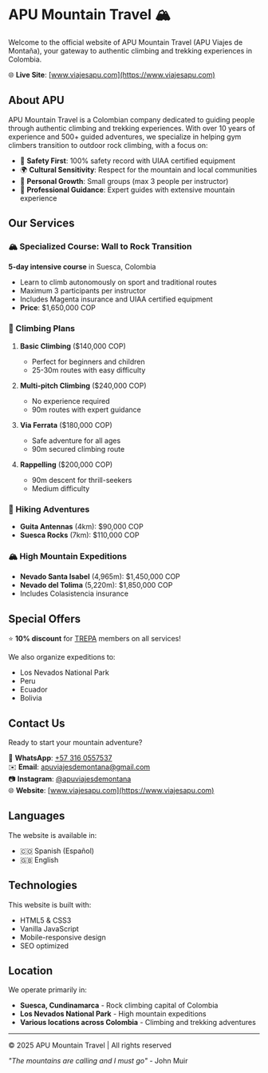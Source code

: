 # APU Mountain Travel 🏔️

Welcome to the official website of APU Mountain Travel (APU Viajes de Montaña), your gateway to authentic climbing and trekking experiences in Colombia.

🌐 **Live Site**: [www.viajesapu.com](https://www.viajesapu.com)

## About APU

APU Mountain Travel is a Colombian company dedicated to guiding people through authentic climbing and trekking experiences. With over 10 years of experience and 500+ guided adventures, we specialize in helping gym climbers transition to outdoor rock climbing, with a focus on:

- 🧗 **Safety First**: 100% safety record with UIAA certified equipment
- 🌍 **Cultural Sensitivity**: Respect for the mountain and local communities
- 👥 **Personal Growth**: Small groups (max 3 people per instructor)
- 🎯 **Professional Guidance**: Expert guides with extensive mountain experience

## Our Services

### 🏔️ Specialized Course: Wall to Rock Transition

**5-day intensive course** in Suesca, Colombia

- Learn to climb autonomously on sport and traditional routes
- Maximum 3 participants per instructor
- Includes Magenta insurance and UIAA certified equipment
- **Price**: $1,650,000 COP

### 🧗 Climbing Plans

1. **Basic Climbing** ($140,000 COP)
   - Perfect for beginners and children
   - 25-30m routes with easy difficulty

2. **Multi-pitch Climbing** ($240,000 COP)
   - No experience required
   - 90m routes with expert guidance

3. **Via Ferrata** ($180,000 COP)
   - Safe adventure for all ages
   - 90m secured climbing route

4. **Rappelling** ($200,000 COP)
   - 90m descent for thrill-seekers
   - Medium difficulty

### 🥾 Hiking Adventures

- **Guita Antennas** (4km): $90,000 COP
- **Suesca Rocks** (7km): $110,000 COP

### 🏔️ High Mountain Expeditions

- **Nevado Santa Isabel** (4,965m): $1,450,000 COP
- **Nevado del Tolima** (5,220m): $1,850,000 COP
- Includes Colasistencia insurance

## Special Offers

⭐ **10% discount** for [TREPA](https://www.trepa.co) members on all services!

We also organize expeditions to:

- Los Nevados National Park
- Peru
- Ecuador
- Bolivia

## Contact Us

Ready to start your mountain adventure?

📱 **WhatsApp**: [+57 316 0557537](https://wa.me/573160557537)  
✉️ **Email**: apuviajesdemontana@gmail.com  
📷 **Instagram**: [@apuviajesdemontana](https://www.instagram.com/apuviajesdemontana/)  
🌐 **Website**: [www.viajesapu.com](https://www.viajesapu.com)

## Languages

The website is available in:

- 🇨🇴 Spanish (Español)
- 🇬🇧 English

## Technologies

This website is built with:

- HTML5 & CSS3
- Vanilla JavaScript
- Mobile-responsive design
- SEO optimized

## Location

We operate primarily in:

- **Suesca, Cundinamarca** - Rock climbing capital of Colombia
- **Los Nevados National Park** - High mountain expeditions
- **Various locations across Colombia** - Climbing and trekking adventures

---

© 2025 APU Mountain Travel | All rights reserved

_"The mountains are calling and I must go"_ - John Muir
